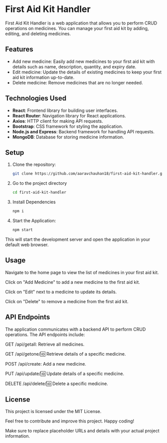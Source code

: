 # First Aid Kit Handler

First Aid Kit Handler is a web application that allows you to perform CRUD operations on medicines. You can manage your first aid kit by adding, editing, and deleting medicines.

## Features

- Add new medicine: Easily add new medicines to your first aid kit with details such as name, description, quantity, and expiry date.
- Edit medicine: Update the details of existing medicines to keep your first aid kit information up-to-date.
- Delete medicine: Remove medicines that are no longer needed.

## Technologies Used

- **React**: Frontend library for building user interfaces.
- **React Router**: Navigation library for React applications.
- **Axios**: HTTP client for making API requests.
- **Bootstrap**: CSS framework for styling the application.
- **Node.js and Express**: Backend framework for handling API requests.
- **MongoDB**: Database for storing medicine information.

## Setup

1. Clone the repository:

   ```bash
   git clone https://github.com/aaravchauhan18/first-aid-kit-handler.git

2. Go to the project directory

    ```bash
    cd first-aid-kit-handler

3. Install Dependencies

    ```bash
    npm i

4. Start the Application:

    ```bash
    npm start

This will start the development server and open the application in your default web browser.

## Usage

Navigate to the home page to view the list of medicines in your first aid kit.

Click on "Add Medicine" to add a new medicine to the first aid kit.

Click on "Edit" next to a medicine to update its details.

Click on "Delete" to remove a medicine from the first aid kit.

## API Endpoints

The application communicates with a backend API to perform CRUD operations. The API endpoints include:

GET /api/getall: Retrieve all medicines.

GET /api/getone/:id: Retrieve details of a specific medicine.

POST /api/create: Add a new medicine.

PUT /api/update/:id: Update details of a specific medicine.

DELETE /api/delete/:id: Delete a specific medicine.


## License

This project is licensed under the MIT License.

Feel free to contribute and improve this project. Happy coding!

Make sure to replace placeholder URLs and details with your actual project information.
